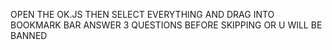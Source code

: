 OPEN THE OK.JS THEN SELECT EVERYTHING AND DRAG INTO BOOKMARK BAR
ANSWER 3 QUESTIONS BEFORE SKIPPING OR U WILL BE BANNED
